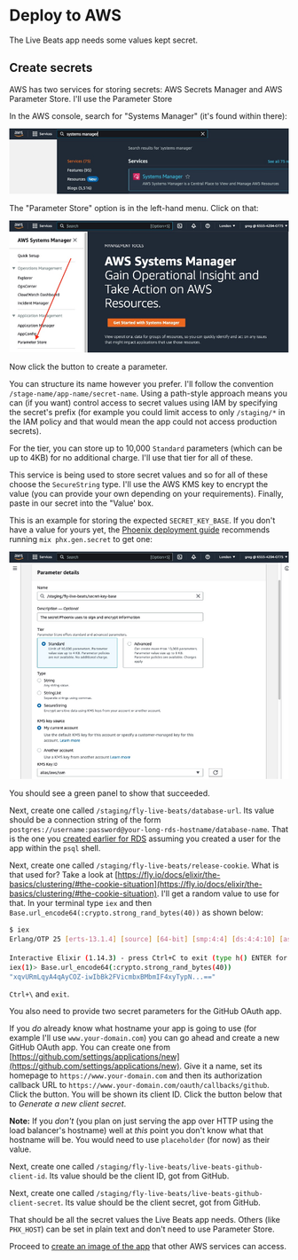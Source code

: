 # Deploy to AWS

The Live Beats app needs some values kept secret.

## Create secrets

AWS has two services for storing secrets: AWS Secrets Manager and AWS Parameter Store. I'll use the Parameter Store

In the AWS console, search for "Systems Manager" (it's found within there):

![AWS Systems Manager](img/aws_systems_manager_1.jpeg)

The "Parameter Store" option is in the left-hand menu. Click on that:

![AWS Parameter Store](img/aws_systems_manager_2.jpeg)

Now click the button to create a parameter.

You can structure its name however you prefer. I'll follow the convention `/stage-name/app-name/secret-name`. Using a path-style approach means you can (if you want) control access to secret values using IAM by specifying the secret's prefix (for example you could limit access to only `/staging/*` in the IAM policy and that would mean the app could not access production secrets).

For the tier, you can store up to 10,000 `Standard` parameters (which can be up to 4KB) for no additional charge. I'll use that tier for all of these.

This service is being used to store secret values and so for all of these choose the `SecureString` type. I'll use the AWS KMS key to encrypt the value (you can provide your own depending on your requirements). Finally, paste in our secret into the "Value' box.

This is an example for storing the expected `SECRET_KEY_BASE`. If you don't have a value for yours yet, the [Phoenix deployment guide](https://hexdocs.pm/phoenix/deployment.html) recommends running `mix phx.gen.secret` to get one:

![AWS secret 1](img/aws_systems_manager_secret_1.jpeg)

You should see a green panel to show that succeeded.

Next, create one called `/staging/fly-live-beats/database-url`. Its value should be a connection string of the form `postgres://username:password@your-long-rds-hostname/database-name`. That is the one you [created earlier for RDS](/docs/5-aws-create-database.md) assuming you created a user for the app within the `psql` shell.

Next, create one called `/staging/fly-live-beats/release-cookie`. What is that used for? Take a look at [https://fly.io/docs/elixir/the-basics/clustering/#the-cookie-situation](https://fly.io/docs/elixir/the-basics/clustering/#the-cookie-situation). I'll get a random value to use for that. In your terminal type `iex` and then `Base.url_encode64(:crypto.strong_rand_bytes(40))` as shown below:

```sh
$ iex
Erlang/OTP 25 [erts-13.1.4] [source] [64-bit] [smp:4:4] [ds:4:4:10] [async-threads:1] [jit:ns] [dtrace]

Interactive Elixir (1.14.3) - press Ctrl+C to exit (type h() ENTER for help)
iex(1)> Base.url_encode64(:crypto.strong_rand_bytes(40))
"xqvURmLqyA4qAyCOZ-iwIbBk2FVicmbxBMbmIF4xyTypN...=="
```

`Ctrl+\` and `exit`.

You also need to provide two secret parameters for the GitHub OAuth app.

If you _do_ already know what hostname your app is going to use (for example I'll use `www.your-domain.com`) you can go ahead and create a new GitHub OAuth app. You can create one from [https://github.com/settings/applications/new](https://github.com/settings/applications/new). Give it a name, set its homepage to `https://www.your-domain.com` and then its authorization callback URL to `https://www.your-domain.com/oauth/callbacks/github`. Click the button. You will be shown its client ID. Click the button below that to _Generate a new client secret_.

**Note:** If you _don't_ (you plan on just serving the app over HTTP using the load balancer's hostname) well at _this_ point you don't know what that hostname will be. You would need to use `placeholder` (for now) as their value.

Next, create one called `/staging/fly-live-beats/live-beats-github-client-id`. Its value should be the client ID, got from GitHub.

Next, create one called `/staging/fly-live-beats/live-beats-github-client-secret`. Its value should be the client secret, got from GitHub.

That should be all the secret values the Live Beats app needs. Others (like `PHX_HOST`) can be set in plain text and don't need to use Parameter Store.

Proceed to [create an image of the app](/docs/7-aws-create-image.md) that other AWS services can access.
